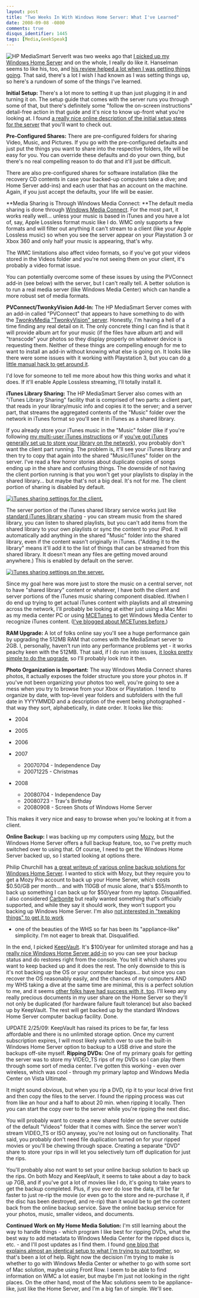 ```yaml
---
layout: post
title: "Two Weeks In With Windows Home Server: What I've Learned"
date: 2008-09-08 -0800
comments: true
disqus_identifier: 1445
tags: [Media,GeekSpeak]
---
```

![HP MediaSmart
Server](http://ecx.images-amazon.com/images/I/51yjoKfxx2L._SL500_AA180_.jpg)It
was two weeks ago that [I picked up my Windows Home
Server](/archive/2008/08/25/windows-home-server-first-impressions.aspx)
and on the whole, I really do like it. Hanselman seems to like his, too,
and [his review helped a lot when I was getting things
going](http://www.hanselman.com/blog/ReviewHPMediaSmartWindowsHomeServer.aspx).
That said, there's a lot I wish I had known as I was setting things up,
so here's a rundown of some of the things I've learned.

**Initial Setup:**
 There's a lot more to setting it up than just plugging it in and
turning it on. The setup guide that comes with the server runs you
through some of that, but there's definitely some "follow the on-screen
instructions" detail-free action in that guide and it's nice to know
up-front what you're looking at. I found [a really nice online
description of the initial setup steps for the
server](http://computer2000.wordpress.com/2008/08/05/) that you'll want
to check out.

**Pre-Configured Shares:**
 There are pre-configured folders for sharing Video, Music, and
Pictures. If you go with the pre-configured defaults and just put the
things you want to share into the respective folders, life will be easy
for you. You can override these defaults and do your own thing, but
there's no real compelling reason to do that and it'll just be
difficult.

There are also pre-configured shares for software installation (like the
recovery CD contents in case your backed-up computers take a dive; and
Home Server add-ins) and each user that has an account on the machine.
Again, if you just accept the defaults, your life will be easier.

**Media Sharing is Through Windows Media Connect:
**The default media sharing is done through [Windows Media
Connect](http://en.wikipedia.org/wiki/Windows_Media_Connect). For the
most part, it works really well... unless your music is based in iTunes
and you have a lot of, say, Apple Lossless format music like I do. WMC
only supports a few formats and will filter out anything it can't stream
to a client (like your Apple Lossless music) so when you see the server
appear on your Playstation 3 or Xbox 360 and only half your music is
appearing, that's why.

The WMC limitations also affect video formats, so if you've got your
videos stored in the Videos folder and you're not seeing them on your
client, it's probably a video format issue.

You can potentially overcome some of these issues by using the PVConnect
add-in (see below) with the server, but I can't really tell. A better
solution is to run a real media server (like Windows Media Center) which
can handle a more robust set of media formats.

**PVConnect/TwonkyVision Add-In:**
 The HP MediaSmart Server comes with an add-in called "PVConnect" that
appears to have something to do with the [TwonkyMedia "TwonkyVision"
server](http://www.twonkyvision.de/). Honestly, I'm having a hell of a
time finding any real detail on it. The only concrete thing I can find
is that it will provide album art for your music (if the files have
album art) and will "transcode" your photos so they display properly on
whatever device is requesting them. Neither of these things are
compelling enough for me to want to install an add-in without knowing
what else is going on. It looks like there were some issues with it
working with Playstation 3, but you can do [a little manual hack to get
around
it](http://www.wegotserved.co.uk/2008/07/25/how-to-play-media-stored-on-your-playstation-3-with-windows-home-server-and-pvconnecttwonkymedia/).

I'd love for someone to tell me more about how this thing works and what
it does. If it'll enable Apple Lossless streaming, I'll totally install
it.

**iTunes Library Sharing:**
 The HP MediaSmart Server also comes with an "iTunes Library Sharing"
facility that is comprised of two parts: a client part, that reads in
your library/music info and copies it to the server; and a server part,
that streams the aggregated contents of the "Music" folder over the
network in iTunes format so you'll see it in iTunes as a shared library.

If you already store your iTunes music in the "Music" folder (like if
you're following [my multi-user iTunes
instructions](/archive/2005/04/10/multi-user-itunes.aspx) or if [you've
got iTunes generally set up to store your library on the
network](http://lifehacker.com/software/itunes/hack-attack-share-your-itunes-music-library-over-your-home-network-230605.php)),
you probably don't want the client part running. The problem is, it'll
see your iTunes library and then try to copy that again into the shared
"Music/iTunes" folder on the server. I've read a few horror stories
about duplicate copies of songs ending up in the share and confusing
things. The downside of not having the client portion running is that
you won't get your playlists to display in the shared library... but
maybe that's not a big deal. It's not for me. The client portion of
sharing is disabled by default.

[![iTunes sharing settings for the
client.](http://lh5.ggpht.com/travis.illig/SMU3vXR6d3I/AAAAAAAAAh8/i7vWxkuOGZY/s288/WHS%20-%20iTunes%20Client%20Settings.png.jpg)](http://picasaweb.google.com/lh/photo/AMkfO8Wl69mT4JANTFdbwQ)

The server portion of the iTunes shared library service works just like
[standard iTunes library sharing](http://support.apple.com/kb/HT2358) -
you can stream music from the shared library, you can listen to shared
playlists, but you can't add items from the shared library to your own
playlists or sync the content to your iPod. It will automatically add
anything in the shared "Music" folder into the shared library, even if
the content wasn't originally in iTunes. ("Adding it to the library"
means it'll add it to the list of things that can be streamed from this
shared library. It doesn't mean any files are getting moved around
anywhere.) This is enabled by default on the server.

[![iTunes sharing settings on the
server.](http://lh4.ggpht.com/travis.illig/SMU3viwwuMI/AAAAAAAAAiE/CLwCghXaPPk/s288/WHS%20-%20iTunes%20Server%20Settings.png.jpg)](http://picasaweb.google.com/lh/photo/sRcXp_a90y0qupOEahwmHg)

Since my goal here was more just to store the music on a central server,
not to have "shared library" content or whatever, I have both the client
and server portions of the iTunes music sharing component disabled.
If/when I do end up trying to get actual iTunes content with playlists
and all streaming across the network, I'll probably be looking at either
just using a Mac Mini as my media center PC or using
[MCETunes](http://www.mcetunes.com/) to get Windows Media Center to
recognize iTunes content. ([I've blogged about MCETunes
before.](/archive/2007/09/17/mce-tunes.aspx))

**RAM Upgrade:**
 A lot of folks online say you'll see a huge performance gain by
upgrading the 512MB RAM that comes with the MediaSmart server to 2GB. I,
personally, haven't run into any performance problems yet - it works
peachy keen with the 512MB. That said, if I do run into issues, [it
looks pretty simple to do the
upgrade](http://homeserver.netartifex.com), so I'll probably look into
it then.

**Photo Organization is Important:**
 The way Windows Media Connect shares photos, it actually exposes the
folder structure you store your photos in. If you've not been organizing
your photos too well, you're going to see a mess when you try to browse
from your Xbox or Playstation. I tend to organize by date,
with top-level year folders and subfolders with the full date in
YYYYMMDD and a description of the event being photographed - that way
they sort, alphabetically, in date order. It looks like this:

-   2004
-   2005
-   2006
-   2007
    -   20070704 - Independence Day
    -   20071225 - Christmas

-   2008
    -   20080704 - Independence Day
    -   20080723 - Trav's Birthday
    -   20080908 - Screen Shots of Windows Home Server

This makes it very nice and easy to browse when you're looking at it
from a client.

**Online Backup:**
 I was backing up my computers using [Mozy](http://www.mozy.com), but
the Windows Home Server offers a full backup feature, too, so I've
pretty much switched over to using that. Of course, I need to get the
Windows Home Server backed up, so I started looking at options there.

Philip Churchill has [a great writeup of various online backup solutions
for Windows Home
Server](http://mswhs.com/2007/06/25/online-offsite-whs-backup-solutions/).
I wanted to stick with Mozy, but they require you to get a Mozy Pro
account to back up your Home Server, which costs \$0.50/GB per month...
and with 110GB of music alone, that's \$55/month to back up something I
can back up for \$50/year from my laptop. Disqualified. I also
considered [Carbonite](http://www.carbonite.com/) but really wanted
something that's officially supported, and while they say it should
work, they won't support you backing up Windows Home Server. I'm also
[not interested in "tweaking things" to get it to
work](http://trevinchow.com/blog/2008/02/12/mozy-to-carbonite-oh-no-you-dont/)
- one of the beauties of the WHS so far has been its "appliance-like"
simplicity. I'm not eager to break that. Disqualified.

In the end, I picked [KeepVault](http://www.keepvault.com). It's
\$100/year for unlimited storage and has [a really nice Windows Home
Server add-in](http://www.keepvault.com/tour_2_whs.htm) so you can see
your backup status and do restores right from the console. You tell it
which shares you want to keep backed up and it does the rest. The only
downside to this is it's not backing up the OS or your computer
backups... but since you can recover the OS reasonably easily, and the
chances of my computers AND my WHS taking a dive at the same time are
minimal, this is a perfect solution to me, and it seems [other folks
have had success with it,
too](http://blogs.msdn.com/echarran/archive/2008/05/08/architecture-of-the-charran-ehome.aspx).
I'll keep any really precious documents in my user share on the Home
Server so they'll not only be duplicated (for hardware failure fault
tolerance) but also backed up by KeepVault. The rest will get backed up
by the standard Windows Home Server computer backup facility. Done.

UPDATE 2/25/09: KeepVault has raised its prices to be far, far less
affordable and there is no unlimited storage option. Once my current
subscription expires, I will most likely switch over to use the built-in
Windows Home Server option to backup to a USB drive and store the
backups off-site myself.
**Ripping DVDs:**
 One of my primary goals for getting the server was to store my
VIDEO\_TS rips of my DVDs so I can play them through some sort of media
center. I've gotten this working - even over wireless, which was cool -
through my primary laptop and Windows Media Center on Vista Ultimate.

It might sound obvious, but when you rip a DVD, rip it to your local
drive first and then copy the files to the server. I found the ripping
process was cut from like an hour and a half to about 20 min. when
ripping it locally. Then you can start the copy over to the server while
you're ripping the next disc.

You will probably want to create a new shared folder on the server
outside of the default "Videos" folder that it comes with. Since the
server won't stream VIDEO\_TS or ISO anyway, you're not losing out on
functionality. That said, you probably don't need file duplication
turned on for your ripped movies or you'll be chewing through space.
Creating a separate "DVD" share to store your rips in will let you
selectively turn off duplication for just the rips.

You'll probably also not want to set your online backup solution to back
up the rips. On both Mozy and KeepVault, it seems to take about a day to
back up 7GB, and if you've got a lot of movies like I do, it's going to
take years to get the backup completed. Plus, if you ever do lose the
data, it'll be far faster to just re-rip the movie (or even go to the
store and re-purchase it, if the disc has been destroyed, and re-rip)
than it would be to get the content back from the online backup service.
Save the online backup service for your photos, music, smaller videos,
and documents.

**Continued Work on My Home Media Solution:**
 I'm still learning about the way to handle things - which program I
like best for ripping DVDs, what the best way to add metadata to Windows
Media Center for the ripped discs is, etc. - and I'll post updates as I
find them. I found [one blog that explains almost an identical setup to
what I'm trying to put
together](http://blogs.msdn.com/echarran/archive/2008/05/08/architecture-of-the-charran-ehome.aspx),
so that's been a lot of help. Right now the decision I'm trying to make
is whether to go with Windows Media Center or whether to go with some
sort of Mac solution, maybe using Front Row. I seem to be able to find
information on WMC a lot easier, but maybe I'm just not looking in the
right places. On the other hand, most of the Mac solutions seem to be
appliance-like, just like the Home Server, and I'm a big fan of simple.
We'll see.

